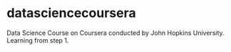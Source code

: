 # datasciencecoursera
Data Science Course on Coursera conducted by John Hopkins University.  Learning from step 1.
